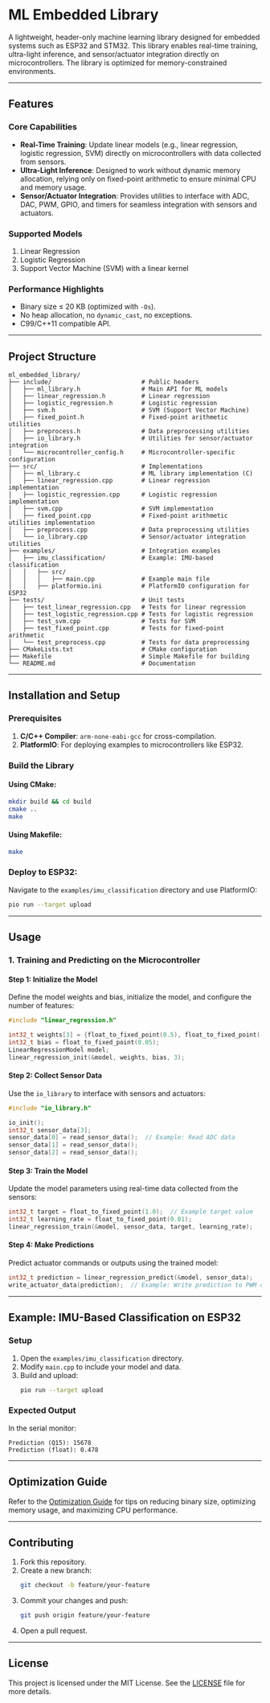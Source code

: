 # ML Embedded Library

A lightweight, header-only machine learning library designed for embedded systems such as ESP32 and STM32. This library enables real-time training, ultra-light inference, and sensor/actuator integration directly on microcontrollers. The library is optimized for memory-constrained environments.

---

## Features

### Core Capabilities
- **Real-Time Training**: Update linear models (e.g., linear regression, logistic regression, SVM) directly on microcontrollers with data collected from sensors.
- **Ultra-Light Inference**: Designed to work without dynamic memory allocation, relying only on fixed-point arithmetic to ensure minimal CPU and memory usage.
- **Sensor/Actuator Integration**: Provides utilities to interface with ADC, DAC, PWM, GPIO, and timers for seamless integration with sensors and actuators.

### Supported Models
1. Linear Regression
2. Logistic Regression
3. Support Vector Machine (SVM) with a linear kernel

### Performance Highlights
- Binary size ≤ 20 KB (optimized with `-Os`).
- No heap allocation, no `dynamic_cast`, no exceptions.
- C99/C++11 compatible API.

---

## Project Structure

```
ml_embedded_library/
├── include/                         # Public headers
│   ├── ml_library.h                 # Main API for ML models
│   ├── linear_regression.h          # Linear regression
│   ├── logistic_regression.h        # Logistic regression
│   ├── svm.h                        # SVM (Support Vector Machine)
│   ├── fixed_point.h                # Fixed-point arithmetic utilities
│   ├── preprocess.h                 # Data preprocessing utilities
│   ├── io_library.h                 # Utilities for sensor/actuator integration
│   └── microcontroller_config.h     # Microcontroller-specific configuration
├── src/                             # Implementations
│   ├── ml_library.c                 # ML library implementation (C)
│   ├── linear_regression.cpp        # Linear regression implementation
│   ├── logistic_regression.cpp      # Logistic regression implementation
│   ├── svm.cpp                      # SVM implementation
│   ├── fixed_point.cpp              # Fixed-point arithmetic utilities implementation
│   ├── preprocess.cpp               # Data preprocessing utilities
│   └── io_library.cpp               # Sensor/actuator integration utilities
├── examples/                        # Integration examples
│   ├── imu_classification/          # Example: IMU-based classification
│   │   ├── src/
│   │   │   ├── main.cpp             # Example main file
│   │   ├── platformio.ini           # PlatformIO configuration for ESP32
├── tests/                           # Unit tests
│   ├── test_linear_regression.cpp   # Tests for linear regression
│   ├── test_logistic_regression.cpp # Tests for logistic regression
│   ├── test_svm.cpp                 # Tests for SVM
│   ├── test_fixed_point.cpp         # Tests for fixed-point arithmetic
│   └── test_preprocess.cpp          # Tests for data preprocessing
├── CMakeLists.txt                   # CMake configuration
├── Makefile                         # Simple Makefile for building
└── README.md                        # Documentation
```

---

## Installation and Setup

### Prerequisites
1. **C/C++ Compiler**: `arm-none-eabi-gcc` for cross-compilation.
2. **PlatformIO**: For deploying examples to microcontrollers like ESP32.

### Build the Library
#### Using CMake:
```bash
mkdir build && cd build
cmake ..
make
```

#### Using Makefile:
```bash
make
```

### Deploy to ESP32:
Navigate to the `examples/imu_classification` directory and use PlatformIO:
```bash
pio run --target upload
```

---

## Usage

### 1. Training and Predicting on the Microcontroller

#### Step 1: Initialize the Model
Define the model weights and bias, initialize the model, and configure the number of features:
```cpp
#include "linear_regression.h"

int32_t weights[3] = {float_to_fixed_point(0.5), float_to_fixed_point(-0.25), float_to_fixed_point(0.1)};
int32_t bias = float_to_fixed_point(0.05);
LinearRegressionModel model;
linear_regression_init(&model, weights, bias, 3);
```

#### Step 2: Collect Sensor Data
Use the `io_library` to interface with sensors and actuators:
```cpp
#include "io_library.h"

io_init();
int32_t sensor_data[3];
sensor_data[0] = read_sensor_data();  // Example: Read ADC data
sensor_data[1] = read_sensor_data();
sensor_data[2] = read_sensor_data();
```

#### Step 3: Train the Model
Update the model parameters using real-time data collected from the sensors:
```cpp
int32_t target = float_to_fixed_point(1.0);  // Example target value
int32_t learning_rate = float_to_fixed_point(0.01);
linear_regression_train(&model, sensor_data, target, learning_rate);
```

#### Step 4: Make Predictions
Predict actuator commands or outputs using the trained model:
```cpp
int32_t prediction = linear_regression_predict(&model, sensor_data);
write_actuator_data(prediction);  // Example: Write prediction to PWM or DAC
```

---

## Example: IMU-Based Classification on ESP32

### Setup
1. Open the `examples/imu_classification` directory.
2. Modify `main.cpp` to include your model and data.
3. Build and upload:
   ```bash
   pio run --target upload
   ```

### Expected Output
In the serial monitor:
```
Prediction (Q15): 15678
Prediction (float): 0.478
```

---

## Optimization Guide

Refer to the [Optimization Guide](OPTIMIZATION_GUIDE.md) for tips on reducing binary size, optimizing memory usage, and maximizing CPU performance.

---

## Contributing

1. Fork this repository.
2. Create a new branch:
   ```bash
   git checkout -b feature/your-feature
   ```
3. Commit your changes and push:
   ```bash
   git push origin feature/your-feature
   ```
4. Open a pull request.

---

## License

This project is licensed under the MIT License. See the [LICENSE](LICENSE) file for more details.
